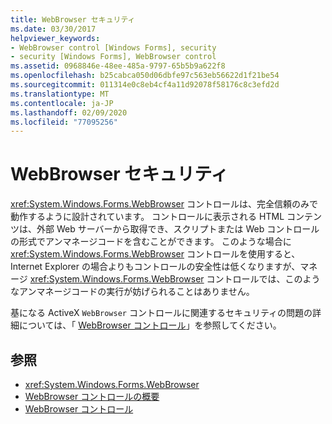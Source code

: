 ```yaml
---
title: WebBrowser セキュリティ
ms.date: 03/30/2017
helpviewer_keywords:
- WebBrowser control [Windows Forms], security
- security [Windows Forms], WebBrowser control
ms.assetid: 0968846e-48ee-485a-9797-65b5b9a622f8
ms.openlocfilehash: b25cabca050d06dbfe97c563eb56622d1f21be54
ms.sourcegitcommit: 011314e0c8eb4cf4a11d92078f58176c8c3efd2d
ms.translationtype: MT
ms.contentlocale: ja-JP
ms.lasthandoff: 02/09/2020
ms.locfileid: "77095256"
---
```

# <a name="webbrowser-security"></a>WebBrowser セキュリティ
<xref:System.Windows.Forms.WebBrowser> コントロールは、完全信頼のみで動作するように設計されています。 コントロールに表示される HTML コンテンツは、外部 Web サーバーから取得でき、スクリプトまたは Web コントロールの形式でアンマネージコードを含むことができます。 このような場合に <xref:System.Windows.Forms.WebBrowser> コントロールを使用すると、Internet Explorer の場合よりもコントロールの安全性は低くなりますが、マネージ <xref:System.Windows.Forms.WebBrowser> コントロールでは、このようなアンマネージコードの実行が妨げられることはありません。  
  
 基になる ActiveX `WebBrowser` コントロールに関連するセキュリティの問題の詳細については、「 [WebBrowser コントロール](https://docs.microsoft.com/previous-versions/windows/internet-explorer/ie-developer/platform-apis/aa752040(v=vs.85))」を参照してください。  
  
## <a name="see-also"></a>参照

- <xref:System.Windows.Forms.WebBrowser>
- [WebBrowser コントロールの概要](webbrowser-control-overview.md)
- [WebBrowser コントロール](https://docs.microsoft.com/previous-versions/windows/internet-explorer/ie-developer/platform-apis/aa752040(v=vs.85))
